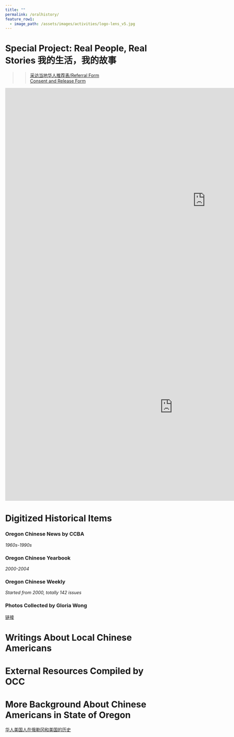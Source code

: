 ```yaml
---
title: ""
permalink: /oralhistory/
feature_row1:
  - image_path: /assets/images/activities/logo-lens_v5.jpg
---
```


# Special Project: Real People, Real Stories 我的生活，我的故事  

>> [采访当地华人推荐表/Referral Form](https://docs.google.com/forms/d/e/1FAIpQLSconI7lF4QMz0Wvl34UQhkkMm9pq6PuIGGvP7Ek3Ie8dzvU9A/viewform?usp=sf_link)  
>> [Consent and Release Form](/assets/pdf/yl_consent_form.pdf)  

<iframe width="1280" height="720" src="https://www.youtube.com/embed/PrMUT0cMcF8" title="Special Project: Real People, Real Story - Gloria Wong Interview" frameborder="0" allow="accelerometer; autoplay; clipboard-write; encrypted-media; gyroscope; picture-in-picture; web-share" allowfullscreen></iframe>

<iframe width="1070" height="602" src="https://www.youtube.com/embed/N98gtCZJUsU" title="YouTube video player" frameborder="0" allow="accelerometer; autoplay; clipboard-write; encrypted-media; gyroscope; picture-in-picture" allowfullscreen></iframe>

# Digitized Historical Items

### Oregon Chinese News by CCBA  
*1960s-1990s*  

### Oregon Chinese Yearbook  
*2000-2004*  

### Oregon Chinese Weekly  
*Started from 2000, totally 142 issues*  

### Photos Collected by Gloria Wong

[链接](https://drive.google.com/drive/folders/1L6SOWZnpL_NRDsofwVmAzfuN2_LQ5dI-?usp=sharing)

# Writings About Local Chinese Americans

# External Resources Compiled by OCC

# More Background About Chinese Americans in State of Oregon

[华人美国人在俄勒冈和美国的历史](https://pdxchinese.org/resources/benefits_resources/chinese-american/)
